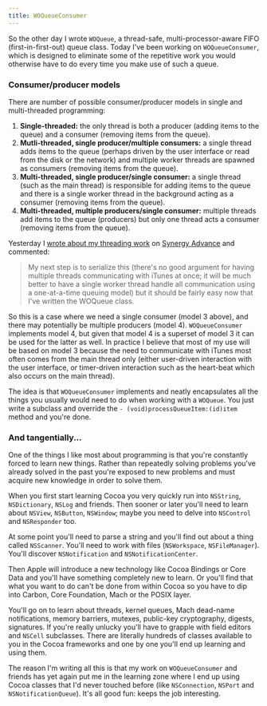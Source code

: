 ```yaml
---
title: WOQueueConsumer
---
```


So the other day I wrote `WOQueue`, a thread-safe, multi-processor-aware FIFO (first-in-first-out) queue class. Today I've been working on `WOQueueConsumer`, which is designed to eliminate some of the repetitive work you would otherwise have to do every time you make use of such a queue.

### Consumer/producer models

There are number of possible consumer/producer models in single and multi-threaded programming:

1.  **Single-threaded:** the only thread is both a producer (adding items to the queue) and a consumer (removing items from the queue).
2.  **Mutli-threaded, single producer/multiple consumers:** a single thread adds items to the queue (perhaps driven by the user interface or read from the disk or the network) and multiple worker threads are spawned as consumers (removing items from the queue).
3.  **Multi-threaded, single producer/single consumer:** a single thread (such as the main thread) is responsible for adding items to the queue and there is a single worker thread in the background acting as a consumer (removing items from the queue).
4.  **Multi-threaded, multiple producers/single consumer:** multiple threads add items to the queue (producers) but only one thread acts a consumer (removing items from the queue).

Yesterday I [wrote about my threading work](http://www.wincent.com/a/about/wincent/weblog/archives/2006/03/threading_nicet.php) on [Synergy Advance](http://synergyadvance.com/) and commented:

> My next step is to serialize this (there's no good argument for having multiple threads communicating with iTunes at once; it will be much better to have a single worker thread handle all communication using a one-at-a-time queuing model) but it should be fairly easy now that I've written the WOQueue class.

So this is a case where we need a single consumer (model 3 above), and there may potentially be multiple producers (model 4). `WOQueueConsumer` implements model 4, but given that model 4 is a superset of model 3 it can be used for the latter as well. In practice I believe that most of my use will be based on model 3 because the need to communicate with iTunes most often comes from the main thread only (either user-driven interaction with the user interface, or timer-driven interaction such as the heart-beat which also occurs on the main thread).

The idea is that `WOQueueConsumer` implements and neatly encapsulates all the things you usually would need to do when working with a `WOQueue`. You just write a subclass and override the `- (void)processQueueItem:(id)item` method and you're done.





### And tangentially...

One of the things I like most about programming is that you're constantly forced to learn new things. Rather than repeatedly solving problems you've already solved in the past you're exposed to new problems and must acquire new knowledge in order to solve them.

When you first start learning Cocoa you very quickly run into `NSString`, `NSDictionary`, `NSLog` and friends. Then sooner or later you'll need to learn about `NSView`, `NSButton`, `NSWindow`; maybe you need to delve into `NSControl` and `NSResponder` too.

At some point you'll need to parse a string and you'll find out about a thing called `NSScanner`. You'll need to work with files (`NSWorkspace`, `NSFileManager`). You'll discover `NSNotification` and `NSNotificationCenter`.

Then Apple will introduce a new technology like Cocoa Bindings or Core Data and you'll have something completely new to learn. Or you'll find that what you want to do can't be done from within Cocoa so you have to dip into Carbon, Core Foundation, Mach or the POSIX layer.

You'll go on to learn about threads, kernel queues, Mach dead-name notifications, memory barriers, mutexes, public-key cryptography, digests, signatures. If you're really unlucky you'll have to grapple with field editors and `NSCell` subclasses. There are literally hundreds of classes available to you in the Cocoa frameworks and one by one you'll end up learning and using them.

The reason I'm writing all this is that my work on `WOQueueConsumer` and friends has yet again put me in the learning zone where I end up using Cocoa classes that I'd never touched before (like `NSConnection`, `NSPort` and `NSNotificationQueue`). It's all good fun: keeps the job interesting.
